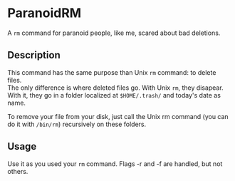# ParanoidRM
A `rm` command for paranoid people, like me, scared about bad deletions.

## Description

This command has the same purpose than Unix `rm` command: to delete files.  
The only difference is where deleted files go. With Unix `rm`, they disapear.  
With it, they go in a folder localized at `$HOME/.trash/` and today's date as name.

To remove your file from your disk, just call the Unix rm command (you can do it with `/bin/rm`) recursively on these folders.

## Usage

Use it as you used your `rm` command. Flags -r and -f are handled, but not others.
